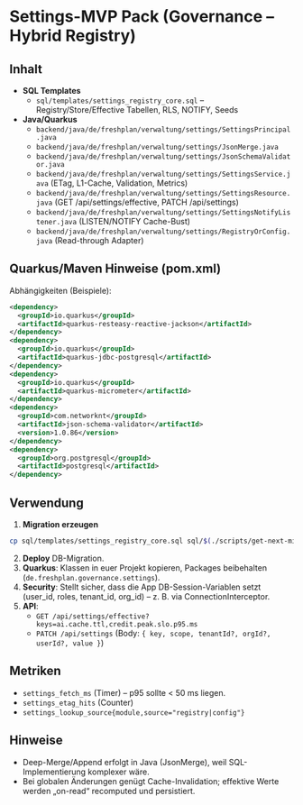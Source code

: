 # Settings-MVP Pack (Governance – Hybrid Registry)

## Inhalt
- **SQL Templates**
  - `sql/templates/settings_registry_core.sql` – Registry/Store/Effective Tabellen, RLS, NOTIFY, Seeds
- **Java/Quarkus**
  - `backend/java/de/freshplan/verwaltung/settings/SettingsPrincipal.java`
  - `backend/java/de/freshplan/verwaltung/settings/JsonMerge.java`
  - `backend/java/de/freshplan/verwaltung/settings/JsonSchemaValidator.java`
  - `backend/java/de/freshplan/verwaltung/settings/SettingsService.java` (ETag, L1-Cache, Validation, Metrics)
  - `backend/java/de/freshplan/verwaltung/settings/SettingsResource.java` (GET /api/settings/effective, PATCH /api/settings)
  - `backend/java/de/freshplan/verwaltung/settings/SettingsNotifyListener.java` (LISTEN/NOTIFY Cache-Bust)
  - `backend/java/de/freshplan/verwaltung/settings/RegistryOrConfig.java` (Read-through Adapter)

## Quarkus/Maven Hinweise (pom.xml)
Abhängigkeiten (Beispiele):
```xml
<dependency>
  <groupId>io.quarkus</groupId>
  <artifactId>quarkus-resteasy-reactive-jackson</artifactId>
</dependency>
<dependency>
  <groupId>io.quarkus</groupId>
  <artifactId>quarkus-jdbc-postgresql</artifactId>
</dependency>
<dependency>
  <groupId>io.quarkus</groupId>
  <artifactId>quarkus-micrometer</artifactId>
</dependency>
<dependency>
  <groupId>com.networknt</groupId>
  <artifactId>json-schema-validator</artifactId>
  <version>1.0.86</version>
</dependency>
<dependency>
  <groupId>org.postgresql</groupId>
  <artifactId>postgresql</artifactId>
</dependency>
```

## Verwendung
1. **Migration erzeugen**  
```bash
cp sql/templates/settings_registry_core.sql sql/$(./scripts/get-next-migration.sh)__settings_registry_core.sql
```
2. **Deploy** DB-Migration.
3. **Quarkus**: Klassen in euer Projekt kopieren, Packages beibehalten (`de.freshplan.governance.settings`).
4. **Security**: Stellt sicher, dass die App DB-Session-Variablen setzt (user_id, roles, tenant_id, org_id) – z. B. via ConnectionInterceptor.
5. **API**:
   - `GET /api/settings/effective?keys=ai.cache.ttl,credit.peak.slo.p95.ms`
   - `PATCH /api/settings`  (Body: `{ key, scope, tenantId?, orgId?, userId?, value }`)

## Metriken
- `settings_fetch_ms` (Timer) – p95 sollte < 50 ms liegen.
- `settings_etag_hits` (Counter)
- `settings_lookup_source{module,source="registry|config"}`

## Hinweise
- Deep-Merge/Append erfolgt in Java (JsonMerge), weil SQL-Implementierung komplexer wäre.
- Bei globalen Änderungen genügt Cache-Invalidation; effektive Werte werden „on-read“ recomputed und persistiert.

